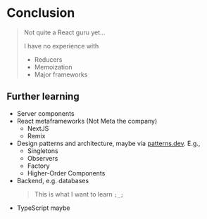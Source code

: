 # Conclusion

> Not quite a React guru yet...
>
> I have no experience with
>
> - Reducers
> - Memoization
> - Major frameworks

## Further learning

- Server components
- React metaframeworks (Not Meta the company)
  - NextJS
  - Remix
- Design patterns and architecture, maybe via [patterns.dev](https://www.patterns.dev/). E.g.,
  - Singletons
  - Observers
  - Factory
  - Higher-Order Components
- Backend, e.g. databases
  > This is what I want to learn `;_;`
- TypeScript maybe
